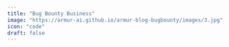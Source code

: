 ```yaml
---
title: "Bug Bounty Business"
image: "https://armur-ai.github.io/armur-blog-bugbounty/images/3.jpg"
icon: "code"
draft: false
---
```




